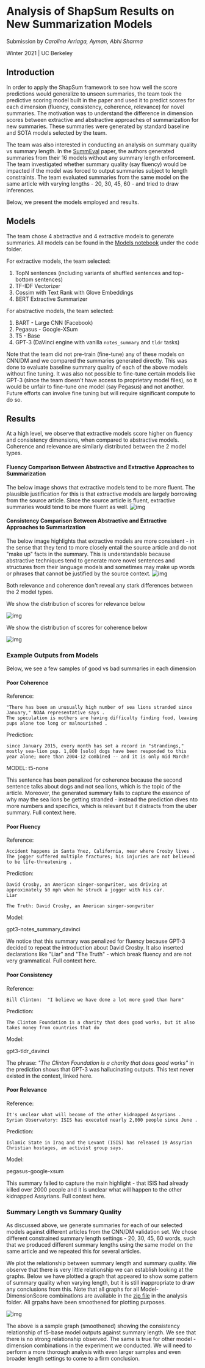 # Analysis of ShapSum Results on New Summarization Models

Submission by *Carolina Arriaga, Ayman, Abhi Sharma*

Winter 2021 | UC Berkeley

## Introduction

In order to apply the ShapSum framework to see how well the score predictions would generalize to unseen summaries, the team took the predictive scoring model built in the paper and used it to predict scores for each dimension (fluency, consistency, coherence, relevance) for novel summaries. The motivation was to understand the difference in dimension scores between extractive and abstractive approaches of summarization for new summaries. These summaries were generated by standard baseline and SOTA models selected by the team.

The team was also interested in conducting an analysis on summary quality vs summary length. In the [SummEval](https://arxiv.org/abs/2007.12626) paper, the authors generated summaries from their 16 models without any summary length enforcement. The team investigated whether summary quality (say fluency) would be impacted if the model was forced to output summaries subject to length constraints. The team evaluated summaries from the same model on the same article with varying lengths - 20, 30, 45, 60 - and tried to draw inferences.

Below, we present the models employed and results.

## Models

The team chose 4 abstractive and 4 extractive models to generate summaries. All models can be found in the [Models notebook](https://github.com/abhisha1991/w266_final_project/blob/main/code/Models.ipynb) under the code folder.

For extractive models, the team selected:
1. TopN sentences (including variants of shuffled sentences and top-bottom sentences)
2. TF-IDF Vectorizer
3. Cossim with Text Rank with Glove Embeddings
4. BERT Extractive Summarizer

For abstractive models, the team selected:
1. BART - Large CNN (Facebook)
2. Pegasus - Google-XSum
3. T5 - Base
4. GPT-3 (DaVinci engine with vanilla `notes_summary` and `tldr` tasks)

Note that the team did not pre-train (fine-tune) any of these models on CNN/DM and we compared the summaries generated directly. This was done to evaluate baseline summary quality of each of the above models without fine tuning. It was also not possible to fine-tune certain models like GPT-3 (since the team doesn't have access to proprietary model files), so it would be unfair to fine-tune one model (say Pegasus) and not another. Future efforts can involve fine tuning but will require significant compute to do so.

## Results

At a high level, we observe that extractive models score higher on fluency and consistency dimensions, when compared to abstractive models. Coherence and relevance are similarly distributed between the 2 model types.

#### Fluency Comparison Between Abstractive and Extractive Approaches to Summarization
The below image shows that extractive models tend to be more fluent. The plausible justification for this is that extractive models are largely borrowing from the source article. Since the source article is fluent, extractive summaries would tend to be more fluent as well.
![img](https://github.com/abhisha1991/w266_final_project/blob/main/analysis/abs_ext_fluency.png)

#### Consistency Comparison Between Abstractive and Extractive Approaches to Summarization
The below image highlights that extractive models are more consistent - in the sense that they tend to more closely entail the source article and do not "make up" facts in the summary. This is understandable because abstractive techniques tend to generate more novel sentences and structures from their language models and sometimes may make up words or phrases that cannot be justified by the source context.
![img](https://github.com/abhisha1991/w266_final_project/blob/main/analysis/abs_ext_consistency.png)

Both relevance and coherence don't reveal any stark differences between the 2 model types. 

We show the distribution of scores for relevance below

![img](https://github.com/abhisha1991/w266_final_project/blob/main/analysis/abs_ext_relevance.png)

We show the distribution of scores for coherence below

![img](https://github.com/abhisha1991/w266_final_project/blob/main/analysis/abs_ext_coherence.png)

### Example Outputs from Models
Below, we see a few samples of good vs bad summaries in each dimension

#### Poor Coherence

Reference:
```
"There has been an unusually high number of sea lions stranded since January," NOAA representative says .
The speculation is mothers are having difficulty finding food, leaving pups alone too long or malnourished .
```

Prediction:
```
since January 2015, every month has set a record in "strandings," mostly sea-lion pup. 1,800 [solo] dogs have been responded to this year alone; more than 2004-12 combined -- and it is only mid March!
```

MODEL: t5-none

This sentence has been penalized for coherence because the second sentence talks about dogs and not sea lions, which is the topic of the article. Moreover, the generated summary fails to capture the essence of why may the sea lions be getting stranded - instead the prediction dives nto more numbers and specifics, which is relevant but it distracts from the uber summary. Full context here.

#### Poor Fluency

Reference:
```
Accident happens in Santa Ynez, California, near where Crosby lives .
The jogger suffered multiple fractures; his injuries are not believed to be life-threatening .
```

Prediction: 
```
David Crosby, an American singer-songwriter, was driving at approximately 50 mph when he struck a jogger with his car.
Liar 

The Truth: David Crosby, an American singer-songwriter
```

Model:

gpt3-notes_summary_davinci

We notice that this summary was penalized for fluency because GPT-3 decided to repeat the introduction about David Crosby. It also inserted declarations like "Liar" and "The Truth" - which break fluency and are not very grammatical. Full context here.

#### Poor Consistency

Reference:
```Clinton Foundation has taken money from foreign governments .
Bill Clinton:  "I believe we have done a lot more good than harm"
```

Prediction:
```
The Clinton Foundation is a charity that does good works, but it also takes money from countries that do
```

Model:

gpt3-tldr_davinci

The phrase: _"The Clinton Foundation is a charity that does good works"_ in the prediction shows that GPT-3 was hallucinating outputs. This text never existed in the context, linked here.

#### Poor Relevance

Reference:
```
It's unclear what will become of the other kidnapped Assyrians .
Syrian Observatory: ISIS has executed nearly 2,000 people since June .
```

Prediction:
```
Islamic State in Iraq and the Levant (ISIS) has released 19 Assyrian Christian hostages, an activist group says.
```

Model:
  
pegasus-google-xsum

This summary failed to capture the main highlight - that ISIS had already killed over 2000 people and it is unclear what will happen to the other kidnapped Assyrians. Full context here.

### Summary Length vs Summary Quality

As discussed above, we generate summaries for each of our selected models against different articles from the CNN/DM validation set. We chose different constrained summary length settings - 20, 30, 45, 60 words, such that we produced different summary lengths using the same model on the same article and we repeated this for several articles.

We plot the relationship between summary length and summary quality. We observe that there is very little relationship we can establish looking at the graphs. Below we have plotted a graph that appeared to show some pattern of summary quality when varying length, but it is still inappropriate to draw any conclusions from this. Note that all graphs for all Model-DimensionScore combinations are available in the [zip file](https://github.com/abhisha1991/w266_final_project/blob/main/analysis/varying_length_summ_scores.zip) in the analysis folder. All grpahs have been smoothened for plotting purposes.

![img](https://github.com/abhisha1991/w266_final_project/blob/main/analysis/t5_consistency.png)

The above is a sample graph (smoothened) showing the consistency relationship of t5-base model outputs against summary length. We see that there is no strong relationship observed. The same is true for other model - dimension combinations in the experiment we conducted. We will need to perform a more thorough analysis with even larger samples and even broader length settings to come to a firm conclusion.

